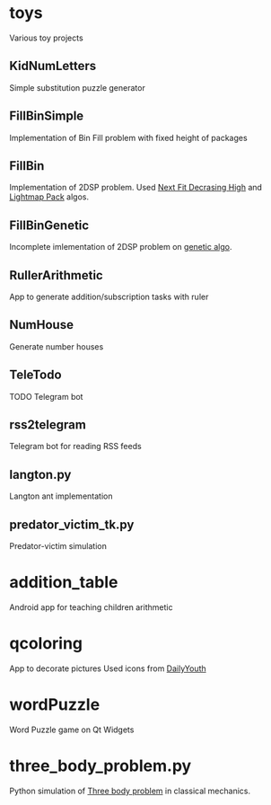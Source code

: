 # toys
Various toy projects


## KidNumLetters
Simple substitution puzzle generator  

## FillBinSimple
Implementation of Bin Fill problem with fixed height of packages

## FillBin
Implementation of 2DSP problem. Used [Next Fit Decrasing High](https://en.wikipedia.org/wiki/Next-fit-decreasing_bin_packing) and [Lightmap Pack](https://blackpawn.com/texts/lightmaps/default.html) algos.

## FillBinGenetic
Incomplete imlementation of 2DSP problem on [genetic algo](https://en.wikipedia.org/wiki/Genetic_algorithm).  

## RullerArithmetic
App to generate addition/subscription tasks with ruler

## NumHouse
Generate number houses

## TeleTodo
TODO Telegram bot

## rss2telegram
Telegram bot for reading RSS feeds

## langton.py
Langton ant implementation

## predator_victim_tk.py
Predator-victim simulation

# addition_table
Android app for teaching children arithmetic

# qcoloring
App to decorate pictures
Used icons from [DailyYouth](https://www.iconfinder.com/iconofoxy)

# wordPuzzle
Word Puzzle game on Qt Widgets

# three_body_problem.py
Python simulation of [Three body problem](https://en.wikipedia.org/wiki/Three-body_problem) in classical mechanics.  

